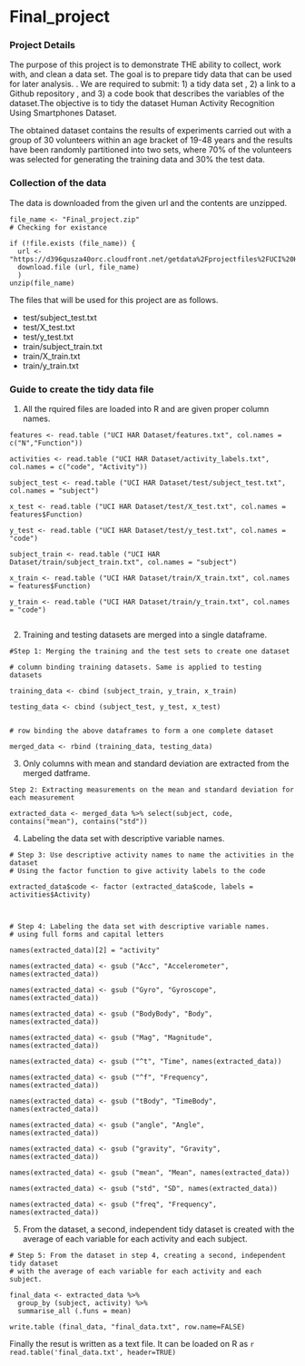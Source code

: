 # Final_project

### Project Details
The purpose of this project is to demonstrate THE ability to collect, work with, and clean a data set. The goal is to prepare tidy data that can be used for later analysis. . We are required to submit: 1) a tidy data set , 2) a link to a Github repository , and 3) a code book that describes the variables of the dataset.The objective is to tidy the dataset Human Activity Recognition Using Smartphones Dataset.

The obtained dataset contains the results of experiments carried out with a group of 30 volunteers within an age bracket of 19-48 years and the results have been randomly partitioned into two sets, where 70% of the volunteers was selected for generating the training data and 30% the test data. 

### Collection of the data
The data is downloaded from the given url and the contents are unzipped.
```{r}
file_name <- "Final_project.zip"
# Checking for existance

if (!file.exists (file_name)) {
  url <- "https://d396qusza40orc.cloudfront.net/getdata%2Fprojectfiles%2FUCI%20HAR%20Dataset.zip"
  download.file (url, file_name)
  )
unzip(file_name)

```

The files that will be used for this project are as follows.

* test/subject_test.txt
* test/X_test.txt
* test/y_test.txt
* train/subject_train.txt
* train/X_train.txt
* train/y_train.txt


### Guide to create the tidy data file

1. All the rquired files are loaded into R and are given proper column names.

```{r}
features <- read.table ("UCI HAR Dataset/features.txt", col.names = c("N","Function"))

activities <- read.table ("UCI HAR Dataset/activity_labels.txt", col.names = c("code", "Activity"))

subject_test <- read.table ("UCI HAR Dataset/test/subject_test.txt", col.names = "subject")

x_test <- read.table ("UCI HAR Dataset/test/X_test.txt", col.names = features$Function)

y_test <- read.table ("UCI HAR Dataset/test/y_test.txt", col.names = "code")

subject_train <- read.table ("UCI HAR Dataset/train/subject_train.txt", col.names = "subject")

x_train <- read.table ("UCI HAR Dataset/train/X_train.txt", col.names = features$Function)

y_train <- read.table ("UCI HAR Dataset/train/y_train.txt", col.names = "code")


```
2. Training and testing datasets are merged into a single dataframe.

```{r}
#Step 1: Merging the training and the test sets to create one dataset

# column binding training datasets. Same is applied to testing datasets

training_data <- cbind (subject_train, y_train, x_train)

testing_data <- cbind (subject_test, y_test, x_test)


# row binding the above dataframes to form a one complete dataset

merged_data <- rbind (training_data, testing_data)

```
3. Only columns with mean and standard deviation are extracted from the merged datframe.

```{r}
Step 2: Extracting measurements on the mean and standard deviation for each measurement

extracted_data <- merged_data %>% select(subject, code, contains("mean"), contains("std"))
```

4. Labeling the data set with descriptive variable names.

```{r}
# Step 3: Use descriptive activity names to name the activities in the dataset
# Using the factor function to give activity labels to the code 

extracted_data$code <- factor (extracted_data$code, labels = activities$Activity)



# Step 4: Labeling the data set with descriptive variable names.
# using full forms and capital letters

names(extracted_data)[2] = "activity"

names(extracted_data) <- gsub ("Acc", "Accelerometer", names(extracted_data))

names(extracted_data) <- gsub ("Gyro", "Gyroscope", names(extracted_data))

names(extracted_data) <- gsub ("BodyBody", "Body", names(extracted_data))

names(extracted_data) <- gsub ("Mag", "Magnitude", names(extracted_data))

names(extracted_data) <- gsub ("^t", "Time", names(extracted_data))

names(extracted_data) <- gsub ("^f", "Frequency", names(extracted_data))

names(extracted_data) <- gsub ("tBody", "TimeBody", names(extracted_data))

names(extracted_data) <- gsub ("angle", "Angle", names(extracted_data))

names(extracted_data) <- gsub ("gravity", "Gravity", names(extracted_data))

names(extracted_data) <- gsub ("mean", "Mean", names(extracted_data))

names(extracted_data) <- gsub ("std", "SD", names(extracted_data))

names(extracted_data) <- gsub ("freq", "Frequency", names(extracted_data))
```

5. From the dataset, a second, independent tidy dataset is created with the average of each        variable for each activity and each subject.
```{r}
# Step 5: From the dataset in step 4, creating a second, independent tidy dataset
# with the average of each variable for each activity and each subject.

final_data <- extracted_data %>%
  group_by (subject, activity) %>%
  summarise_all (.funs = mean)
  
write.table (final_data, "final_data.txt", row.name=FALSE)
```
Finally the resut is written as a text file. It can be loaded on R as `r read.table('final_data.txt', header=TRUE)`


